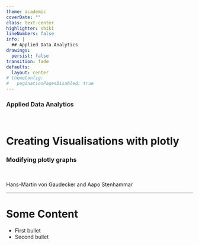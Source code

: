 ```yaml
---
theme: academic
coverDate: ""
class: text-center
highlighter: shiki
lineNumbers: false
info: |
  ## Applied Data Analytics
drawings:
  persist: false
transition: fade
defaults:
  layout: center
# themeConfig:
#   paginationPagesDisabled: true
---
```


### Applied Data Analytics

<br/>

# Creating Visualisations with plotly

### Modifying plotly graphs

<br/>


Hans-Martin von Gaudecker and Aapo Stenhammar

---

# Some Content

- First bullet
- Second bullet
